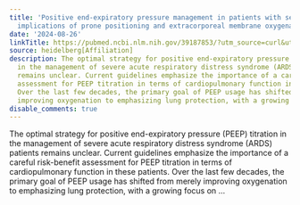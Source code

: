 ```yaml
---
title: 'Positive end-expiratory pressure management in patients with severe ARDS:
  implications of prone positioning and extracorporeal membrane oxygenation'
date: '2024-08-26'
linkTitle: https://pubmed.ncbi.nlm.nih.gov/39187853/?utm_source=curl&utm_medium=rss&utm_campaign=pubmed-2&utm_content=1FakS-2QOkCT8HsMOQP1bCRQ4YzyumYOmxmF0moLsQ3dFB1E9V&fc=20220326224207&ff=20240827181517&v=2.18.0.post9+e462414
source: heidelberg[Affiliation]
description: The optimal strategy for positive end-expiratory pressure (PEEP) titration
  in the management of severe acute respiratory distress syndrome (ARDS) patients
  remains unclear. Current guidelines emphasize the importance of a careful risk-benefit
  assessment for PEEP titration in terms of cardiopulmonary function in these patients.
  Over the last few decades, the primary goal of PEEP usage has shifted from merely
  improving oxygenation to emphasizing lung protection, with a growing focus on ...
disable_comments: true
---
```

The optimal strategy for positive end-expiratory pressure (PEEP) titration in the management of severe acute respiratory distress syndrome (ARDS) patients remains unclear. Current guidelines emphasize the importance of a careful risk-benefit assessment for PEEP titration in terms of cardiopulmonary function in these patients. Over the last few decades, the primary goal of PEEP usage has shifted from merely improving oxygenation to emphasizing lung protection, with a growing focus on ...